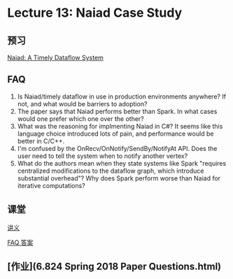 # Lecture 13: Naiad Case Study

## 预习

[Naiad: A Timely Dataflow System](naiad_cropped.pdf)

## FAQ

1. Is Naiad/timely dataflow in use in production environments anywhere? If not, and what would be barriers to adoption?
1. The paper says that Naiad performs better than Spark. In what cases would one prefer which one over the other?
1. What was the reasoning for implmenting Naiad in C#? It seems like this language choice introduced lots of pain, and performance would be better in C/C++.
1. I'm confused by the OnRecv/OnNotify/SendBy/NotifyAt API. Does the user need to tell the system when to notify another vertex?
1. What do the authors mean when they state systems like Spark "requires centralized modifications to the dataflow graph, which introduce substantial overhead"? Why does Spark perform worse than Naiad for iterative computations?

## 课堂

[讲义](l-naiad.txt)

[FAQ 答案](naiad-faq.txt)

## [作业](6.824 Spring 2018 Paper Questions.html)